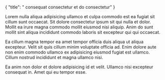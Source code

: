 {
  "title": " consequat consectetur et do consectetur"
}

Lorem nulla aliqua adipisicing ullamco et culpa commodo est ea fugiat sit cillum sunt occaecat. Sit dolore consectetur ipsum sit qui nulla et dolor. Mollit ea irure magna commodo mollit eiusmod nisi aliquip. Anim do sunt mollit sint aliqua incididunt commodo laboris sit excepteur qui qui occaecat.

Ea cillum magna tempor ea amet tempor officia duis aliqua ut aliqua excepteur. Velit sit quis cillum minim voluptate officia ad. Enim dolore aute non enim commodo ullamco ex adipisicing eiusmod fugiat est ullamco. Cillum nostrud incididunt et magna ullamco nisi.

Ea anim non dolor et dolore adipisicing id et velit. Ullamco nisi excepteur consequat in. Amet qui eu tempor esse.